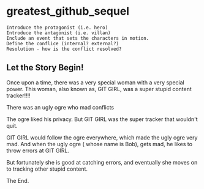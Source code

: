 # greatest_github_sequel

    Introduce the protagonist (i.e. hero)
    Introduce the antagonist (i.e. villan)
    Include an event that sets the characters in motion.
    Define the conflice (internal? external?)
    Resolution - how is the conflict resolved?

## Let the Story Begin!
Once upon a time, there was a very special woman with a very special power. 
This woman, also known as, GIT GIRL, was a super stupid content tracker!!!!

There was an ugly ogre who mad conflicts

The ogre liked his privacy. But GIT GIRL was the super tracker that wouldn't quit.

GIT GIRL would follow the ogre everywhere, which made the ugly ogre very mad.
And when the ugly ogre ( whose name is Bob), gets mad, he likes to throw errors at GIT GIRL.


But fortunately she is good at catching errors, and eventually she moves on to tracking other stupid content. 

The End.
